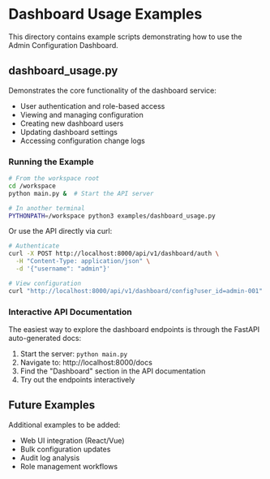 # Dashboard Usage Examples

This directory contains example scripts demonstrating how to use the Admin Configuration Dashboard.

## dashboard_usage.py

Demonstrates the core functionality of the dashboard service:

- User authentication and role-based access
- Viewing and managing configuration
- Creating new dashboard users
- Updating dashboard settings
- Accessing configuration change logs

### Running the Example

```bash
# From the workspace root
cd /workspace
python main.py &  # Start the API server

# In another terminal
PYTHONPATH=/workspace python3 examples/dashboard_usage.py
```

Or use the API directly via curl:

```bash
# Authenticate
curl -X POST http://localhost:8000/api/v1/dashboard/auth \
  -H "Content-Type: application/json" \
  -d '{"username": "admin"}'

# View configuration
curl "http://localhost:8000/api/v1/dashboard/config?user_id=admin-001"
```

### Interactive API Documentation

The easiest way to explore the dashboard endpoints is through the FastAPI auto-generated docs:

1. Start the server: `python main.py`
2. Navigate to: http://localhost:8000/docs
3. Find the "Dashboard" section in the API documentation
4. Try out the endpoints interactively

## Future Examples

Additional examples to be added:
- Web UI integration (React/Vue)
- Bulk configuration updates
- Audit log analysis
- Role management workflows
